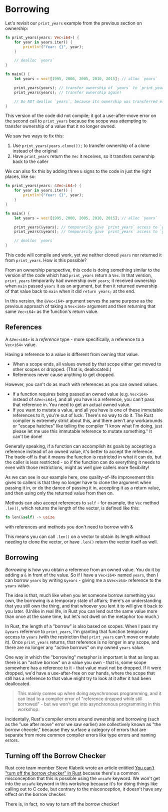 # Borrowing

Let's revisit our `print_years` example from the previous section on ownership:

```rust
fn print_years(years: Vec<i64>) {
    for year in years.iter() {
        println!("Year: {}", year);
    }

    // dealloc `years`
}

fn main() {
    let years = vec![1995, 2000, 2005, 2010, 2015]; // alloc `years`

    print_years(years); // transfer ownership of `years` to `print_years`
    print_years(years); // transfer ownership again!

    // Do NOT dealloc `years`, because its ownership was transferred elsewhere
}
```

This version of the code did not compile; it got a use-after-move error on the 
second call to `print_years` because the scope was attempting to transfer 
ownership of a value that it no longer owned.

We saw two ways to fix this:

1. Use `print_years(years.clone());` to transfer ownership of a clone instead of the original
1. Have `print_years` return the `Vec` it receives, so it transfers ownership back to the caller

We can also fix this by adding three `&` signs to the code in just the right
places, like so:

```rust
fn print_years(years: &Vec<i64>) {
    for year in years.iter() {
        println!("Year: {}", year);
    }
}

fn main() {
    let years = vec![1995, 2000, 2005, 2010, 2015]; // alloc `years`

    print_years(&years); // temporarily give `print_years` access to `years`
    print_years(&years); // temporarily give `print_years` access to `years`

    // dealloc `years`
}
```

This code will compile and work, yet we neither cloned `years` nor returned it
from `print_years`. How is this possible?

From an ownership perspective, this code is doing something similar to the
version of the code which had `print_years` return a `Vec`. In that version,
`print_years` temporarily had ownership over `years`; it received ownership
when `main` passed `years` it as an argument, but then it returned ownership of
that value back to `main` when it did `return years;` at the end.

In this version, the `&Vec<i64>` argument serves the same purpose as the 
previous approach of taking a `Vec<i64>` argument and then returning that same
`Vec<i64>` as the function's return value.

## References

A `&Vec<i64>` is a *reference* type - more specifically, a reference to 
a `Vec<i64>` value.

Having a reference to a value is different from owning that value.

* When a scope ends, all values owned by that scope either get moved to other scopes or dropped. (That is, deallocated.)
* References never cause anything to get dropped. 

However, you can't do as much with references as you can owned values.
* If a function requires being passed an owned value (e.g. `Vec<i64>` instead of `&Vec<i64>`), and all you have is a reference, you can't pass that reference in. You need to get an actual owned value.
* If you want to mutate a value, and all you have is one of these immutable references to it, you're out of luck. There's no way to do it. The Rust compiler is extremely strict about this, and there aren't any workarounds or "escape hatches" like telling the compiler "I know what I'm doing, just please let me use this immutable reference to mutate something." It can't be done!

Generally speaking, if a function can accomplish its goals by accepting a 
reference instead of an owned value, it's better to accept the reference.
The trade-off is that it means the function is restricted in what it can do,
but the caller is less restricted - so if the function can do everything it
needs to even with those restrictions, might as well give callers more
flexibility!

As we can see in our example here, one quality-of-life improvement this gives to
callers is that they no longer have to clone the argument when passing it in,
or do the dance of passing it in, accepting it as a return value, and then
using only the returned value from then on.

Methods can also accept references to `self` - for example, the `Vec` method
`.len()`, which returns the length of the vector, is defined like this:

```rust
fn len(&self) -> usize
```

with references and methods you don't need to borrow with &

This means you can call `.len()` on a vector to obtain its length without 
needing to clone the vector, or have `.len()` return the vector itself as well.

## Borrowing

*Borrowing* is how you obtain a reference from an owned value. You do it by
adding a `&` in front of the value. So if I have a `Vec<i64>` named `years`,
then I can borrow `years` by writing `&years` - giving me a `&Vec<i64>` 
reference to the `years` value.

The idea is that, much like when you let someone borrow something you own, the
borrowing is a temporary state of affairs; there's an understanding that you
still own the thing, and that whoever you lent it to will give it back to you
later. (Unlike in real life, in Rust you can lend out the same value more than 
once at the same time, but let's not dwell on the metaphor too much.)

In Rust, the length of a "borrow" is also based on scopes. When I pass my 
`&years` reference to `print_years`, I'm granting that function temporary access
to `years` (with the restriction that `print_years` can't move or mutate it).
Once `print_years` returns, that reference is no longer in any scope, and there 
are no longer any "active borrows" on my owned `years` value.

One way in which the "borrowing" metaphor is important is that as long as there 
is an "active borrow" on a value you own - that is, some scope somewhere has a 
reference to it - that value must not be dropped. If it were dropped, we'd have 
a use-after-free on our hands, where the scope that still has a reference to 
that value might try to look at it after it had been deallocated.

> This mainly comes up when doing asynchronous programming, and it can lead to a
> compiler error of "reference dropped while still borrowed" - but we won't get
> into asynchronous programming in this workshop.

Incidentally, Rust's compiler errors around ownership and borrowing (such as
the "use after move" error we saw earlier) are collectively known as "the
borrow checekr," because they surface a category of errors that are separate
from more common compiler errors like type errors and naming errors.

## Turning off the Borrow Checker

Rust core team member Steve Klabnik wrote an article entitled [You can't "turn off the borrow checker" in Rust](https://steveklabnik.com/writing/you-can-t-turn-off-the-borrow-checker-in-rust) 
because there's a common misconception that this is possible using
the `unsafe` keyword. We won't get into the `unsafe` keyword in this workshop
because it's for doing things like calling out to C code, but contrary to the 
misconception, it doesn't have any effect on the borrow checker.

There is, in fact, no way to turn off the borrow checker!
